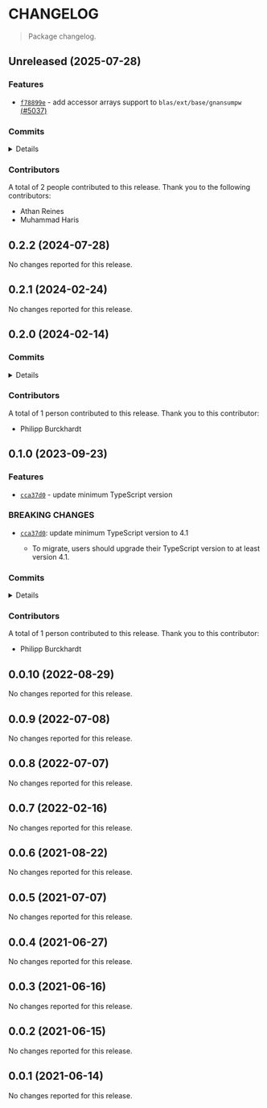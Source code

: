 # CHANGELOG

> Package changelog.

<section class="release" id="unreleased">

## Unreleased (2025-07-28)

<section class="features">

### Features

-   [`f78899e`](https://github.com/stdlib-js/stdlib/commit/f78899eb1aa02dd8364a544c99743b1c18c2c484) - add accessor arrays support to `blas/ext/base/gnansumpw` [(#5037)](https://github.com/stdlib-js/stdlib/pull/5037)

</section>

<!-- /.features -->

<section class="commits">

### Commits

<details>

-   [`3e9f3a0`](https://github.com/stdlib-js/stdlib/commit/3e9f3a0bdc4c231521f39148dbff889815bae6d7) - **docs:** fix missing period _(by Athan Reines)_
-   [`f78899e`](https://github.com/stdlib-js/stdlib/commit/f78899eb1aa02dd8364a544c99743b1c18c2c484) - **feat:** add accessor arrays support to `blas/ext/base/gnansumpw` [(#5037)](https://github.com/stdlib-js/stdlib/pull/5037) _(by Muhammad Haris)_
-   [`21006f2`](https://github.com/stdlib-js/stdlib/commit/21006f2b89ee26106054fb7895792c09f1f3fc7e) - **docs:** fix examples require path for `blas/ext/base/gnansumpw` [(#4642)](https://github.com/stdlib-js/stdlib/pull/4642) _(by Muhammad Haris)_
-   [`86d1379`](https://github.com/stdlib-js/stdlib/commit/86d1379bcadc1736b92d507ce6ea03c58c24b1d3) - **refactor:** update `blas/ext/base/gnansumpw` to follow current project conventions [(#4641)](https://github.com/stdlib-js/stdlib/pull/4641) _(by Muhammad Haris)_

</details>

</section>

<!-- /.commits -->

<section class="contributors">

### Contributors

A total of 2 people contributed to this release. Thank you to the following contributors:

-   Athan Reines
-   Muhammad Haris

</section>

<!-- /.contributors -->

</section>

<!-- /.release -->

<section class="release" id="v0.2.2">

## 0.2.2 (2024-07-28)

No changes reported for this release.

</section>

<!-- /.release -->

<section class="release" id="v0.2.1">

## 0.2.1 (2024-02-24)

No changes reported for this release.

</section>

<!-- /.release -->

<section class="release" id="v0.2.0">

## 0.2.0 (2024-02-14)

<section class="commits">

### Commits

<details>

-   [`ac78ce0`](https://github.com/stdlib-js/stdlib/commit/ac78ce0b1ec7b3178eb955d4eeb7d3a3753a3561) - **build:** remove tslint directives _(by Philipp Burckhardt)_

</details>

</section>

<!-- /.commits -->

<section class="contributors">

### Contributors

A total of 1 person contributed to this release. Thank you to this contributor:

-   Philipp Burckhardt

</section>

<!-- /.contributors -->

</section>

<!-- /.release -->

<section class="release" id="v0.1.0">

## 0.1.0 (2023-09-23)

<section class="features">

### Features

-   [`cca37d0`](https://github.com/stdlib-js/stdlib/commit/cca37d051d8c0209970fc681353fdb4e4d257a8a) - update minimum TypeScript version

</section>

<!-- /.features -->

<section class="breaking-changes">

### BREAKING CHANGES

-   [`cca37d0`](https://github.com/stdlib-js/stdlib/commit/cca37d051d8c0209970fc681353fdb4e4d257a8a): update minimum TypeScript version to 4.1

    -   To migrate, users should upgrade their TypeScript version to at least version 4.1.

</section>

<!-- /.breaking-changes -->

<section class="commits">

### Commits

<details>

-   [`cca37d0`](https://github.com/stdlib-js/stdlib/commit/cca37d051d8c0209970fc681353fdb4e4d257a8a) - **feat:** update minimum TypeScript version _(by Philipp Burckhardt)_

</details>

</section>

<!-- /.commits -->

<section class="contributors">

### Contributors

A total of 1 person contributed to this release. Thank you to this contributor:

-   Philipp Burckhardt

</section>

<!-- /.contributors -->

</section>

<!-- /.release -->

<section class="release" id="v0.0.10">

## 0.0.10 (2022-08-29)

No changes reported for this release.

</section>

<!-- /.release -->

<section class="release" id="v0.0.9">

## 0.0.9 (2022-07-08)

No changes reported for this release.

</section>

<!-- /.release -->

<section class="release" id="v0.0.8">

## 0.0.8 (2022-07-07)

No changes reported for this release.

</section>

<!-- /.release -->

<section class="release" id="v0.0.7">

## 0.0.7 (2022-02-16)

No changes reported for this release.

</section>

<!-- /.release -->

<section class="release" id="v0.0.6">

## 0.0.6 (2021-08-22)

No changes reported for this release.

</section>

<!-- /.release -->

<section class="release" id="v0.0.5">

## 0.0.5 (2021-07-07)

No changes reported for this release.

</section>

<!-- /.release -->

<section class="release" id="v0.0.4">

## 0.0.4 (2021-06-27)

No changes reported for this release.

</section>

<!-- /.release -->

<section class="release" id="v0.0.3">

## 0.0.3 (2021-06-16)

No changes reported for this release.

</section>

<!-- /.release -->

<section class="release" id="v0.0.2">

## 0.0.2 (2021-06-15)

No changes reported for this release.

</section>

<!-- /.release -->

<section class="release" id="v0.0.1">

## 0.0.1 (2021-06-14)

No changes reported for this release.

</section>

<!-- /.release -->

